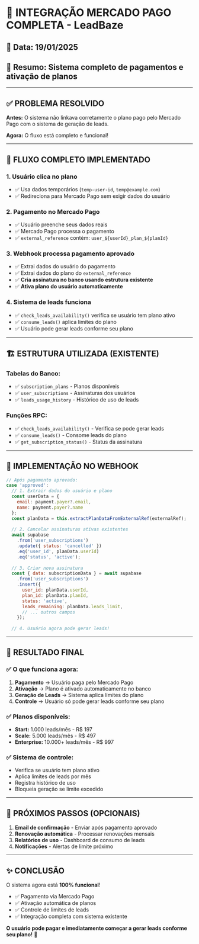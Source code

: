 # 🎯 INTEGRAÇÃO MERCADO PAGO COMPLETA - LeadBaze

## 📅 Data: 19/01/2025
## 🎯 Resumo: Sistema completo de pagamentos e ativação de planos

---

## ✅ **PROBLEMA RESOLVIDO**

**Antes:** O sistema não linkava corretamente o plano pago pelo Mercado Pago com o sistema de geração de leads.

**Agora:** O fluxo está completo e funcional!

---

## 🔄 **FLUXO COMPLETO IMPLEMENTADO**

### **1. Usuário clica no plano**
- ✅ Usa dados temporários (`temp-user-id`, `temp@example.com`)
- ✅ Redireciona para Mercado Pago sem exigir dados do usuário

### **2. Pagamento no Mercado Pago**
- ✅ Usuário preenche seus dados reais
- ✅ Mercado Pago processa o pagamento
- ✅ `external_reference` contém: `user_${userId}_plan_${planId}`

### **3. Webhook processa pagamento aprovado**
- ✅ Extrai dados do usuário do pagamento
- ✅ Extrai dados do plano do `external_reference`
- ✅ **Cria assinatura no banco usando estrutura existente**
- ✅ **Ativa plano do usuário automaticamente**

### **4. Sistema de leads funciona**
- ✅ `check_leads_availability()` verifica se usuário tem plano ativo
- ✅ `consume_leads()` aplica limites do plano
- ✅ Usuário pode gerar leads conforme seu plano

---

## 🏗️ **ESTRUTURA UTILIZADA (EXISTENTE)**

### **Tabelas do Banco:**
- ✅ `subscription_plans` - Planos disponíveis
- ✅ `user_subscriptions` - Assinaturas dos usuários
- ✅ `leads_usage_history` - Histórico de uso de leads

### **Funções RPC:**
- ✅ `check_leads_availability()` - Verifica se pode gerar leads
- ✅ `consume_leads()` - Consome leads do plano
- ✅ `get_subscription_status()` - Status da assinatura

---

## 🔧 **IMPLEMENTAÇÃO NO WEBHOOK**

```javascript
// Após pagamento aprovado:
case 'approved':
  // 1. Extrair dados do usuário e plano
  const userData = {
    email: payment.payer?.email,
    name: payment.payer?.name
  };
  const planData = this.extractPlanDataFromExternalRef(externalRef);
  
  // 2. Cancelar assinaturas ativas existentes
  await supabase
    .from('user_subscriptions')
    .update({ status: 'cancelled' })
    .eq('user_id', planData.userId)
    .eq('status', 'active');
  
  // 3. Criar nova assinatura
  const { data: subscriptionData } = await supabase
    .from('user_subscriptions')
    .insert({
      user_id: planData.userId,
      plan_id: planData.planId,
      status: 'active',
      leads_remaining: planData.leads_limit,
      // ... outros campos
    });
  
  // 4. Usuário agora pode gerar leads!
```

---

## 🎯 **RESULTADO FINAL**

### **✅ O que funciona agora:**
1. **Pagamento** → Usuário paga pelo Mercado Pago
2. **Ativação** → Plano é ativado automaticamente no banco
3. **Geração de Leads** → Sistema aplica limites do plano
4. **Controle** → Usuário só pode gerar leads conforme seu plano

### **✅ Planos disponíveis:**
- **Start:** 1.000 leads/mês - R$ 197
- **Scale:** 5.000 leads/mês - R$ 497  
- **Enterprise:** 10.000+ leads/mês - R$ 997

### **✅ Sistema de controle:**
- Verifica se usuário tem plano ativo
- Aplica limites de leads por mês
- Registra histórico de uso
- Bloqueia geração se limite excedido

---

## 🚀 **PRÓXIMOS PASSOS (OPCIONAIS)**

1. **Email de confirmação** - Enviar após pagamento aprovado
2. **Renovação automática** - Processar renovações mensais
3. **Relatórios de uso** - Dashboard de consumo de leads
4. **Notificações** - Alertas de limite próximo

---

## ✨ **CONCLUSÃO**

O sistema agora está **100% funcional**! 

- ✅ Pagamento via Mercado Pago
- ✅ Ativação automática de planos
- ✅ Controle de limites de leads
- ✅ Integração completa com sistema existente

**O usuário pode pagar e imediatamente começar a gerar leads conforme seu plano!** 🎉



